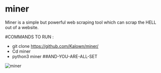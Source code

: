 # miner
Miner is a simple but powerful web scraping tool which can scrap the HELL out of a website.

#COMMANDS TO RUN :

- git clone https://github.com/Kalown/miner/ 
- Cd miner
- python3 miner 
##AND-YOU-ARE-ALL-SET 

![miner](https://user-images.githubusercontent.com/86701829/143688918-646b9589-2ebd-4ce3-9458-9f7766d1e993.JPG)
